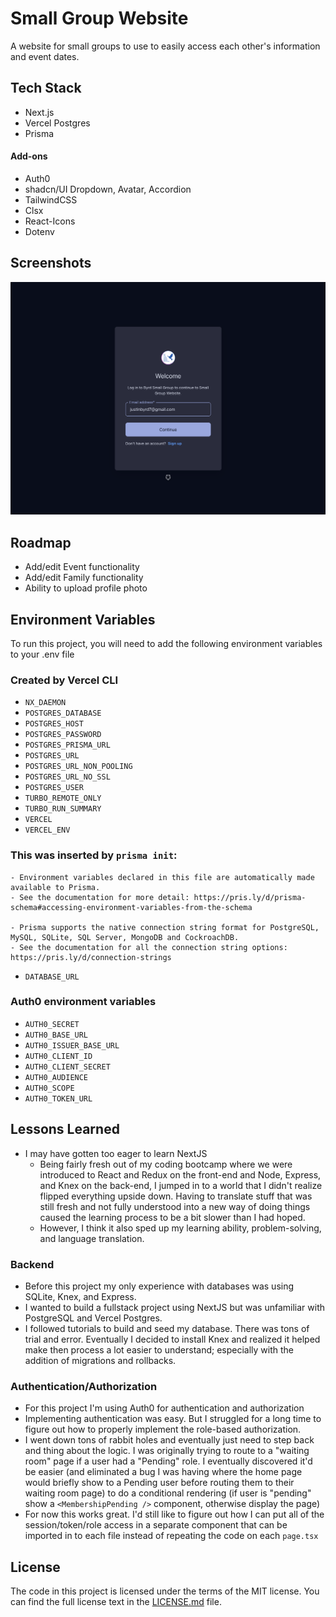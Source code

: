 # Small Group Website

A website for small groups to use to easily access each other's information and event dates.

## Tech Stack

- Next.js
- Vercel Postgres
- Prisma

#### Add-ons

- Auth0
- shadcn/UI Dropdown, Avatar, Accordion
- TailwindCSS
- Clsx
- React-Icons
- Dotenv

## Screenshots

![Login Page](https://github.com/jwbw29/smallgroup/blob/main/public/screenshots/login.png?raw=true)

## Roadmap

- Add/edit Event functionality
- Add/edit Family functionality
- Ability to upload profile photo

## Environment Variables

To run this project, you will need to add the following environment variables to your .env file

### Created by Vercel CLI

- `NX_DAEMON`
- `POSTGRES_DATABASE`
- `POSTGRES_HOST`
- `POSTGRES_PASSWORD`
- `POSTGRES_PRISMA_URL`
- `POSTGRES_URL`
- `POSTGRES_URL_NON_POOLING`
- `POSTGRES_URL_NO_SSL`
- `POSTGRES_USER`
- `TURBO_REMOTE_ONLY`
- `TURBO_RUN_SUMMARY`
- `VERCEL`
- `VERCEL_ENV`

### This was inserted by `prisma init`:

```
- Environment variables declared in this file are automatically made available to Prisma.
- See the documentation for more detail: https://pris.ly/d/prisma-schema#accessing-environment-variables-from-the-schema

- Prisma supports the native connection string format for PostgreSQL, MySQL, SQLite, SQL Server, MongoDB and CockroachDB.
- See the documentation for all the connection string options: https://pris.ly/d/connection-strings
```

- `DATABASE_URL`

### Auth0 environment variables

- `AUTH0_SECRET`
- `AUTH0_BASE_URL`
- `AUTH0_ISSUER_BASE_URL`
- `AUTH0_CLIENT_ID`
- `AUTH0_CLIENT_SECRET`
- `AUTH0_AUDIENCE`
- `AUTH0_SCOPE`
- `AUTH0_TOKEN_URL`

## Lessons Learned

- I may have gotten too eager to learn NextJS
  - Being fairly fresh out of my coding bootcamp where we were introduced to React and Redux on the front-end and Node, Express, and Knex on the back-end, I jumped in to a world that I didn't realize flipped everything upside down. Having to translate stuff that was still fresh and not fully understood into a new way of doing things caused the learning process to be a bit slower than I had hoped.
  - However, I think it also sped up my learning ability, problem-solving, and language translation.

### Backend

- Before this project my only experience with databases was using SQLite, Knex, and Express.
- I wanted to build a fullstack project using NextJS but was unfamiliar with PostgreSQL and Vercel Postgres.
- I followed tutorials to build and seed my database. There was tons of trial and error. Eventually I decided to install Knex and realized it helped make then process a lot easier to understand; especially with the addition of migrations and rollbacks.

### Authentication/Authorization

- For this project I'm using Auth0 for authentication and authorization
- Implementing authentication was easy. But I struggled for a long time to figure out how to properly implement the role-based authorization.
- I went down tons of rabbit holes and eventually just need to step back and thing about the logic. I was originally trying to route to a "waiting room" page if a user had a "Pending" role. I eventually discovered it'd be easier (and eliminated a bug I was having where the home page would briefly show to a Pending user before routing them to their waiting room page) to do a conditional rendering (if user is "pending" show a `<MembershipPending />` component, otherwise display the page)
- For now this works great. I'd still like to figure out how I can put all of the session/token/role access in a separate component that can be imported in to each file instead of repeating the code on each `page.tsx`

## License

The code in this project is licensed under the terms of the MIT license. You can find the full license text in the [LICENSE.md](LICENSE.md) file.
